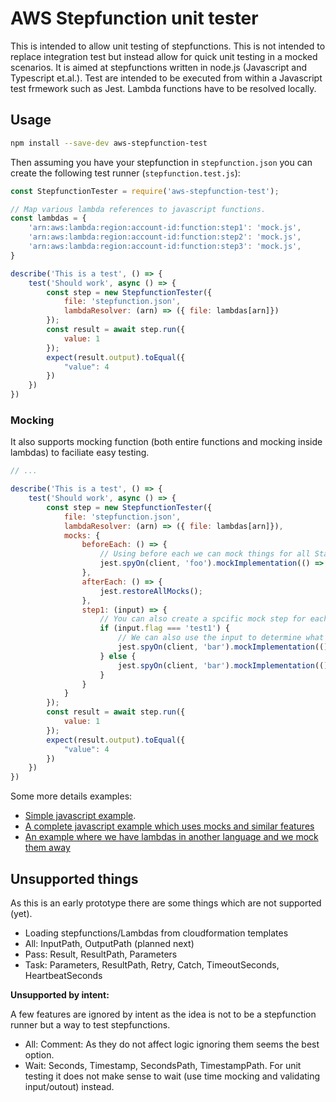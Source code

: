 # AWS Stepfunction unit tester

This is intended to allow unit testing of stepfunctions.
This is not intended to replace integration test but instead allow for quick unit testing in a mocked scenarios.
It is aimed at stepfunctions written in node.js (Javascript and Typescript et.al.). 
Test are intended to be executed from within a Javascript test frmework such as Jest.
Lambda functions have to be resolved locally.

## Usage

```bash
npm install --save-dev aws-stepfunction-test
```
Then assuming you have your stepfunction in `stepfunction.json` you can create the following test runner (`stepfunction.test.js`):
```javascript
const StepfunctionTester = require('aws-stepfunction-test');

// Map various lambda references to javascript functions.
const lambdas = {
    'arn:aws:lambda:region:account-id:function:step1': 'mock.js',
    'arn:aws:lambda:region:account-id:function:step2': 'mock.js',
    'arn:aws:lambda:region:account-id:function:step3': 'mock.js',
}

describe('This is a test', () => {
    test('Should work', async () => {
        const step = new StepfunctionTester({
            file: 'stepfunction.json', 
            lambdaResolver: (arn) => ({ file: lambdas[arn]})
        });
        const result = await step.run({
            value: 1
        }); 
        expect(result.output).toEqual({
            "value": 4
        })
    })
})
```

### Mocking

It also supports mocking function (both entire functions and mocking inside lambdas) to faciliate easy testing.

```javascript
// ...

describe('This is a test', () => {
    test('Should work', async () => {
        const step = new StepfunctionTester({
            file: 'stepfunction.json', 
            lambdaResolver: (arn) => ({ file: lambdas[arn]}),
            mocks: {
                beforeEach: () => {
                    // Using before each we can mock things for all States.
                    jest.spyOn(client, 'foo').mockImplementation(() => 'test1')
                },
                afterEach: () => {
                    jest.restoreAllMocks();
                },
                step1: (input) => {
                    // You can also create a spcific mock step for each State
                    if (input.flag === 'test1') {
                        // We can also use the input to determine what we should mock to mock different outcomes
                        jest.spyOn(client, 'bar').mockImplementation(() => 'test2')
                    } else {
                        jest.spyOn(client, 'bar').mockImplementation(() => 'end')
                    }
                }
            }
        });
        const result = await step.run({
            value: 1
        }); 
        expect(result.output).toEqual({
            "value": 4
        })
    })
})
```



Some more details examples:

* [Simple javascript example](./examples/simple-javascript/stepfunction.test.js).
* [A complete javascript example which uses mocks and similar features](./examples/full-javascript/stepfunction.test.js)
* [An example where we have lambdas in another language and we mock them away](./examples/non-javascript/stepfunction.test.js)

## Unsupported things

As this is an early prototype there are some things which are not supported (yet).
 * Loading stepfunctions/Lambdas from cloudformation templates
 * All: InputPath, OutputPath (planned next)
 * Pass: Result, ResultPath, Parameters 
 * Task: Parameters, ResultPath, Retry, Catch, TimeoutSeconds, HeartbeatSeconds 

**Unsupported by intent:**

A few features are ignored by intent as the idea is not to be a stepfunction runner but a way to test stepfunctions.
 * All: Comment: As they do not affect logic ignoring them seems the best option.
 * Wait: Seconds, Timestamp, SecondsPath, TimestampPath. For unit testing it does not make sense to wait (use time mocking and validating input/outout) instead.
